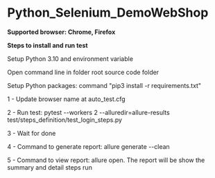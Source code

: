 # Python_Selenium_DemoWebShop

**Supported browser: Chrome, Firefox**

**Steps to install and run test**

  Setup Python 3.10 and environment variable

  Open command line in folder root source code folder

  Setup Python packages: command "pip3 install -r requirements.txt"

1 - Update browser name at auto_test.cfg
  
2 - Run test: pytest --workers 2 --alluredir=allure-results test/steps_definition/test_login_steps.py 
  
3 - Wait for done
  
4 - Command to generate report: allure generate --clean
  
5 - Command to view report: allure open. The report will be show the summary and detail steps run